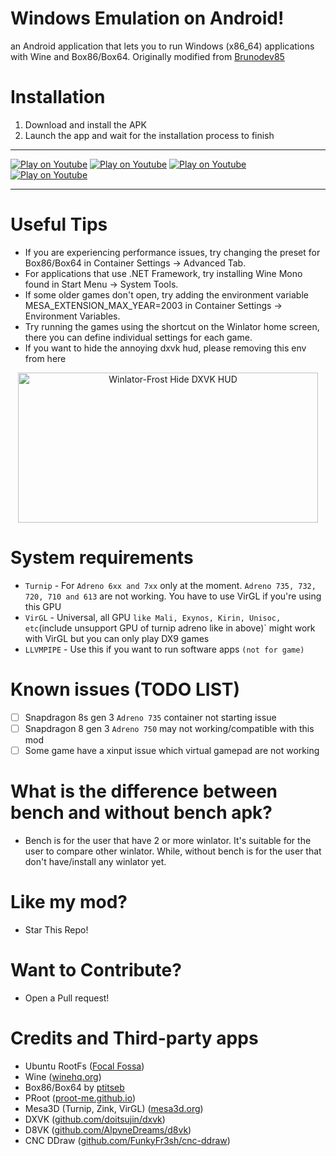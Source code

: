 
# Windows Emulation on Android!

 an Android application that lets you to run Windows (x86_64) applications with Wine and Box86/Box64. Originally modified from [Brunodev85](https://github.com/brunodev85/Winlator)



# Installation

1. Download and install the APK 
2. Launch the app and wait for the installation process to finish

----

[![Play on Youtube](https://img.youtube.com/vi/8PKhmT7B3Xo/1.jpg)](https://www.youtube.com/watch?v=8PKhmT7B3Xo)
[![Play on Youtube](https://img.youtube.com/vi/9E4wnKf2OsI/2.jpg)](https://www.youtube.com/watch?v=9E4wnKf2OsI)
[![Play on Youtube](https://img.youtube.com/vi/czEn4uT3Ja8/2.jpg)](https://www.youtube.com/watch?v=czEn4uT3Ja8)
[![Play on Youtube](https://img.youtube.com/vi/eD36nxfT_Z0/2.jpg)](https://www.youtube.com/watch?v=eD36nxfT_Z0)

----

# Useful Tips

- If you are experiencing performance issues, try changing the preset for Box86/Box64 in Container Settings -> Advanced Tab.
- For applications that use .NET Framework, try installing Wine Mono found in Start Menu -> System Tools.
- If some older games don't open, try adding the environment variable MESA_EXTENSION_MAX_YEAR=2003 in Container Settings -> Environment Variables.
- Try running the games using the shortcut on the Winlator home screen, there you can define individual settings for each game.
- If you want to hide the annoying dxvk hud, please removing this env from here
<p align="center">
	<img src="hide_dxvk_hud.png" width="480" height="240" alt="Winlator-Frost Hide DXVK HUD" />  
</p>

# System requirements
- `Turnip` - For `Adreno 6xx and 7xx` only at the moment. `Adreno 735, 732, 720, 710 and 613` are not working. You have to use VirGL if you're using this GPU
- `VirGL` - Universal, all GPU `like Mali, Exynos, Kirin, Unisoc, etc`(include unsupport GPU of turnip adreno like in above)` might work with VirGL but you can only play DX9 games
- `LLVMPIPE` - Use this if you want to run software apps `(not for game)`

# Known issues (TODO LIST)
- [ ] Snapdragon 8s gen 3 `Adreno​ 735` container not starting issue
- [ ] Snapdragon 8 gen 3 `Adreno 750` may not working/compatible with this mod
- [ ] Some game have a xinput issue which virtual gamepad are not working

# What is the difference between bench and without bench apk? 
- Bench is for the user that have 2 or more winlator. It's suitable for the user to compare other winlator. While, without bench is for the user that don't have/install any winlator yet.

# Like my mod? 
- Star This Repo!

# Want to Contribute?
- Open a Pull request!

# Credits and Third-party apps
- Ubuntu RootFs ([Focal Fossa](https://releases.ubuntu.com/focal))
- Wine ([winehq.org](https://www.winehq.org/))
- Box86/Box64 by [ptitseb](https://github.com/ptitSeb)
- PRoot ([proot-me.github.io](https://proot-me.github.io))
- Mesa3D (Turnip, Zink, VirGL) ([mesa3d.org](https://www.mesa3d.org))
- DXVK ([github.com/doitsujin/dxvk](https://github.com/doitsujin/dxvk))
- D8VK ([github.com/AlpyneDreams/d8vk](https://github.com/AlpyneDreams/d8vk))
- CNC DDraw ([github.com/FunkyFr3sh/cnc-ddraw](https://github.com/FunkyFr3sh/cnc-ddraw))
